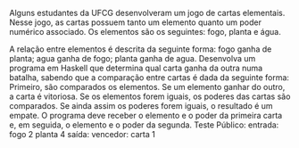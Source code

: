 Alguns estudantes da UFCG desenvolveram um jogo de cartas elementais. Nesse jogo, as cartas possuem tanto um elemento quanto um poder numérico associado. 
Os elementos são os seguintes: fogo, planta e água.

A relação entre elementos é descrita da seguinte forma:
fogo ganha de planta;
agua ganha de fogo;
planta ganha de agua.
Desenvolva um programa em Haskell que determina qual carta ganha da outra numa batalha, sabendo que a comparação entre cartas é dada da seguinte forma: 
Primeiro, são comparados os elementos. 
Se um elemento ganhar do outro, a carta é vitoriosa. 
Se os elementos forem iguais, os poderes das cartas são comparados. 
Se ainda assim os poderes forem iguais, o resultado é um empate.
O programa deve receber o elemento e o poder da primeira carta e, em seguida, o elemento e o poder da segunda.
Teste Público:
     entrada:
       fogo
        2
        planta
        4
     saída:
       vencedor: carta 1
